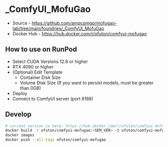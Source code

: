 # _ComfyUI_MofuGao

- Source - <https://github.com/ampcpmgp/mofugao-lab/tree/main/foundries/_ComfyUI_MofuGao>
- Docker Hub - <https://hub.docker.com/r/ofuton/comfyui-mofugao>

## How to use on RunPod

- Select CUDA Versions 12.8 or higher
- RTX 4090 or higher
- (Optional) Edit Template
  - Container Disk Size
  - Volume Disk Size (If you want to persist models, must be greater than 0GB)
- Deploy
- Connect to ComfyUI server (port 8188)

## Develop

```bash
# current version is here: https://hub.docker.com/r/ofuton/comfyui-mofugao/tags
docker build -t ofuton/comfyui-mofugao:<SEM_VER> -t ofuton/comfyui-mofugao:latest .
docker images
docker push --all-tags ofuton/comfyui-mofugao
```
